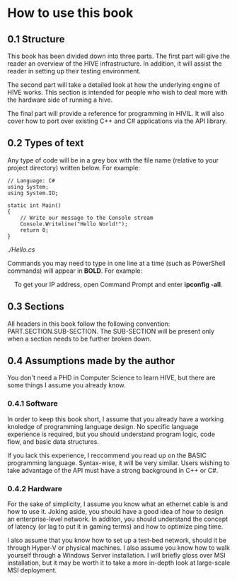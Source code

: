 # How to use this book
## 0.1 Structure
This book has been divided down into three parts. The first part will give the reader an overview of the HIVE infrastructure. In addition, it will assist the reader in setting up their testing environment.

The second part will take a detailed look at how the underlying engine of HIVE works. This section is intended for people who wish to deal more with the hardware side of running a hive.

The final part will provide a reference for programming in HIVIL. It will also cover how to port over existing C++ and C# applications via the API library.

## 0.2 Types of text
Any type of code will be in a grey box with the file name (relative to your project directory) written below. For example:

    // Language: C#
    using System;
    using System.IO;
    
    static int Main()
    {
        // Write our message to the Console stream
        Console.Writeline("Hello World!");
        return 0;
    }
*./Hello.cs*

Commands you may need to type in one line at a time (such as PowerShell commands) will appear in **BOLD**. For example:

&nbsp;&nbsp;&nbsp;&nbsp;To get your IP address, open Command Prompt and enter **ipconfig -all**.

## 0.3 Sections
All headers in this book follow the following convention: PART.SECTION.SUB-SECTION. The SUB-SECTION will be present only when a section needs to be further broken down.

## 0.4 Assumptions made by the author
You don't need a PHD in Computer Science to learn HIVE, but there are some things I assume you already know.

### 0.4.1 Software
In order to keep this book short, I assume that you already have a working knoledge of programming language design. No specific language experience is required, but you should understand program logic, code flow, and basic data structures.

If you lack this experience, I reccommend you read up on the BASIC programming language. Syntax-wise, it will be very similar. Users wishing to take advantage of the API must have a strong background in C++ or C#.

### 0.4.2 Hardware
For the sake of simplicity, I assume you know what an ethernet cable is and how to use it. Joking aside, you should have a good idea of how to design an enterprise-level network. In additon, you should understand the concept of latency (or lag to put it in gaming terms) and how to optimize ping time.

I also assume that you know how to set up a test-bed network, should it be through Hyper-V or physical machines. I also assume you know how to walk yourself through a Windows Server installation. I will briefly gloss over MSI installation, but it may be worth it to take a more in-depth look at large-scale MSI deployment.